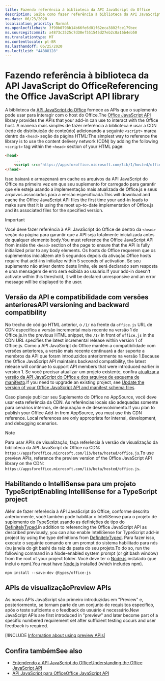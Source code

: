 ```yaml
---
title: Fazendo referência à biblioteca da API JavaScript do Office
description: Saiba como fazer referência à biblioteca da API JavaScript do Office e definições de tipo no suplemento.
ms.date: 06/23/2020
localization_priority: Normal
ms.openlocfilehash: 3f90b0798b14b66fe6d01f62eca3802fce179bec
ms.sourcegitcommit: a4873c3525c7d30ef551545d27eb2c0a16b4eb50
ms.translationtype: MT
ms.contentlocale: pt-BR
ms.lasthandoff: 06/25/2020
ms.locfileid: "44888128"
---
```

# <a name="referencing-the-office-javascript-api-library"></a><span data-ttu-id="adabd-103">Fazendo referência à biblioteca da API JavaScript do Office</span><span class="sxs-lookup"><span data-stu-id="adabd-103">Referencing the Office JavaScript API library</span></span>

<span data-ttu-id="adabd-104">A biblioteca da [API JavaScript do Office](../reference/javascript-api-for-office.md) fornece as APIs que o suplemento pode usar para interagir com o host do Office.</span><span class="sxs-lookup"><span data-stu-id="adabd-104">The [Office JavaScript API](../reference/javascript-api-for-office.md) library provides the APIs that your add-in can use to interact with the Office host.</span></span> <span data-ttu-id="adabd-105">A maneira mais simples de fazer referência à biblioteca é usar a CDN (rede de distribuição de conteúdo) adicionando a seguinte `<script>` marca dentro da `<head>` seção da página HTML:</span><span class="sxs-lookup"><span data-stu-id="adabd-105">The simplest way to reference the library is to use the content delivery network (CDN) by adding the following `<script>` tag within the `<head>` section of your HTML page:</span></span>  

```html
<head>
    ...
    <script src="https://appsforoffice.microsoft.com/lib/1/hosted/office.js" type="text/javascript"></script>
</head>
```

<span data-ttu-id="adabd-106">Isso baixará e armazenará em cache os arquivos da API JavaScript do Office na primeira vez em que seu suplemento for carregado para garantir que ele esteja usando a implementação mais atualizada de Office.js e seus arquivos associados para a versão especificada.</span><span class="sxs-lookup"><span data-stu-id="adabd-106">This will download and cache the Office JavaScript API files the first time your add-in loads to make sure that it is using the most up-to-date implementation of Office.js and its associated files for the specified version.</span></span>

> [!IMPORTANT]
> <span data-ttu-id="adabd-107">Você deve fazer referência à API JavaScript do Office de dentro da `<head>` seção da página para garantir que a API seja totalmente inicializada antes de qualquer elemento body.</span><span class="sxs-lookup"><span data-stu-id="adabd-107">You must reference the Office JavaScript API from inside the `<head>` section of the page to ensure that the API is fully initialized prior to any body elements.</span></span> <span data-ttu-id="adabd-108">Os hosts do Office requerem que os suplementos inicializem até 5 segundos depois da ativação.</span><span class="sxs-lookup"><span data-stu-id="adabd-108">Office hosts require that add-ins initialize within 5 seconds of activation.</span></span> <span data-ttu-id="adabd-109">Se seu suplemento não ativar dentro deste limite, ele será declarado sem resposta e uma mensagem de erro será exibida ao usuário.</span><span class="sxs-lookup"><span data-stu-id="adabd-109">If your add-in doesn't activate within this threshold, it will be declared unresponsive and an error message will be displayed to the user.</span></span>

## <a name="api-versioning-and-backward-compatibility"></a><span data-ttu-id="adabd-110">Versão da API e compatibilidade com versões anteriores</span><span class="sxs-lookup"><span data-stu-id="adabd-110">API versioning and backward compatibility</span></span>

<span data-ttu-id="adabd-111">No trecho de código HTML anterior, o `/1/` na frente da `office.js` URL de CDN especifica a versão incremental mais recente na versão 1 de Office.js.</span><span class="sxs-lookup"><span data-stu-id="adabd-111">In the previous HTML snippet, the `/1/` in front of `office.js` in the CDN URL specifies the latest incremental release within version 1 of Office.js.</span></span> <span data-ttu-id="adabd-112">Como a API JavaScript do Office mantém a compatibilidade com versões anteriores, a versão mais recente continuará a dar suporte a membros da API que foram introduzidos anteriormente na versão 1.</span><span class="sxs-lookup"><span data-stu-id="adabd-112">Because the Office JavaScript API maintains backward compatibility, the latest release will continue to support API members that were introduced earlier in version 1.</span></span> <span data-ttu-id="adabd-113">Se você precisar atualizar um projeto existente, confira [atualizar a versão da API JavaScript do Office e dos arquivos de esquema de manifesto](update-your-javascript-api-for-office-and-manifest-schema-version.md).</span><span class="sxs-lookup"><span data-stu-id="adabd-113">If you need to upgrade an existing project, see [Update the version of your Office JavaScript API and manifest schema files](update-your-javascript-api-for-office-and-manifest-schema-version.md).</span></span> 

<span data-ttu-id="adabd-p104">Caso planeje publicar seu Suplemento do Office no AppSource, você deve usar esta referência da CDN. As referências locais são adequadas somente para cenários internos, de depuração e de desenvolvimento.</span><span class="sxs-lookup"><span data-stu-id="adabd-p104">If you plan to publish your Office Add-in from AppSource, you must use this CDN reference. Local references are only appropriate for internal, development, and debugging scenarios.</span></span>

> [!NOTE]
> <span data-ttu-id="adabd-116">Para usar APIs de visualização, faça referência à versão de visualização da biblioteca da API JavaScript do Office na CDN: `https://appsforoffice.microsoft.com/lib/beta/hosted/office.js`.</span><span class="sxs-lookup"><span data-stu-id="adabd-116">To use preview APIs, reference the preview version of the Office JavaScript API library on the CDN: `https://appsforoffice.microsoft.com/lib/beta/hosted/office.js`.</span></span>

## <a name="enabling-intellisense-for-a-typescript-project"></a><span data-ttu-id="adabd-117">Habilitando o IntelliSense para um projeto TypeScript</span><span class="sxs-lookup"><span data-stu-id="adabd-117">Enabling IntelliSense for a TypeScript project</span></span>

<span data-ttu-id="adabd-118">Além de fazer referência à API JavaScript do Office, conforme descrito anteriormente, você também pode habilitar o IntelliSense para o projeto de suplemento do TypeScript usando as definições de tipo do [DefinitelyTyped](https://github.com/DefinitelyTyped/DefinitelyTyped/tree/master/types/office-js).</span><span class="sxs-lookup"><span data-stu-id="adabd-118">In addition to referencing the Office JavaScript API as described previously, you can also enable IntelliSense for TypeScript add-in project by using the type definitions from [DefinitelyTyped](https://github.com/DefinitelyTyped/DefinitelyTyped/tree/master/types/office-js).</span></span> <span data-ttu-id="adabd-119">Para fazer isso, execute o seguinte comando em um prompt do sistema habilitado para nós (ou janela do git bash) da raiz da pasta do seu projeto.</span><span class="sxs-lookup"><span data-stu-id="adabd-119">To do so, run the following command in a Node-enabled system prompt (or git bash window) from the root of your project folder.</span></span> <span data-ttu-id="adabd-120">Você deve ter o [Node.js](https://nodejs.org) instalado (que inclui o npm).</span><span class="sxs-lookup"><span data-stu-id="adabd-120">You must have [Node.js](https://nodejs.org) installed (which includes npm).</span></span>

```command&nbsp;line
npm install --save-dev @types/office-js
```

## <a name="preview-apis"></a><span data-ttu-id="adabd-121">APIs de visualização</span><span class="sxs-lookup"><span data-stu-id="adabd-121">Preview APIs</span></span>

<span data-ttu-id="adabd-122">As novas APIs JavaScript são primeiro introduzidas em "Preview" e, posteriormente, se tornam parte de um conjunto de requisitos específico, após o teste suficiente e o feedback do usuário é necessário.</span><span class="sxs-lookup"><span data-stu-id="adabd-122">New JavaScript APIs are first introduced in "preview" and later become part of a specific numbered requirement set after sufficient testing occurs and user feedback is required.</span></span>

[!INCLUDE [Information about using preview APIs](../includes/using-preview-apis-host.md)]

## <a name="see-also"></a><span data-ttu-id="adabd-123">Confira também</span><span class="sxs-lookup"><span data-stu-id="adabd-123">See also</span></span>

- [<span data-ttu-id="adabd-124">Entendendo a API JavaScript do Office</span><span class="sxs-lookup"><span data-stu-id="adabd-124">Understanding the Office JavaScript API</span></span>](understanding-the-javascript-api-for-office.md)
- [<span data-ttu-id="adabd-125">API JavaScript para Office</span><span class="sxs-lookup"><span data-stu-id="adabd-125">Office JavaScript API</span></span>](../reference/javascript-api-for-office.md)
